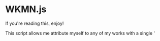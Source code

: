 # WKMN.js
If you're reading this, enjoy!

This script allows me attribute myself to any of my works with a single '<script>' tag.

This really serves no purpose for anyone else, unless you want to fork it!
